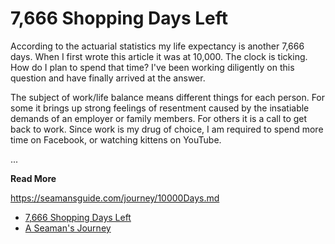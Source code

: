 # 7,666 Shopping Days Left 

According to the actuarial statistics my life expectancy is another 7,666 days.
When I first wrote this article it was at 10,000.  The clock is ticking.
How do I plan to spend that time?  I've been working diligently on this question 
and have finally arrived at the answer.

The subject of work/life balance means different things for each person.  For
some it brings up strong feelings of resentment caused by the insatiable demands
of an employer or family members.  For others it is a call to get back to work.
Since work is my drug of choice, I am required to spend more time on Facebook,
or watching kittens on YouTube.

...

**Read More**

https://seamansguide.com/journey/10000Days.md

* [7,666 Shopping Days Left ](https://seamansguide.com/journey/10000Days.md)
* [A Seaman's Journey](https://seamansguide.com/journey)



